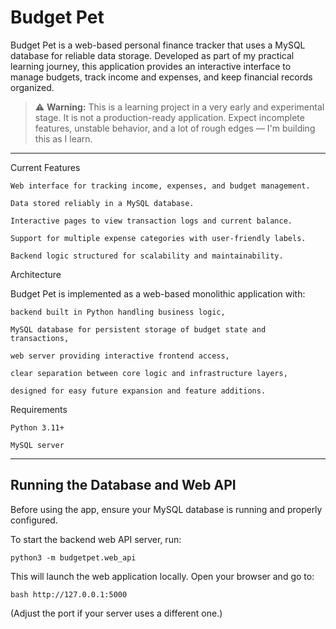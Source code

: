 # Budget Pet

Budget Pet is a web-based personal finance tracker that uses a MySQL database for reliable data storage. Developed as part of my practical learning journey, this application provides an interactive interface to manage budgets, track income and expenses, and keep financial records organized.

> ⚠️ **Warning:** This is a learning project in a very early and experimental stage. It is not a production-ready application. Expect incomplete features, unstable behavior, and a lot of rough edges — I'm building this as I learn.


---

Current Features

    Web interface for tracking income, expenses, and budget management.

    Data stored reliably in a MySQL database.

    Interactive pages to view transaction logs and current balance.

    Support for multiple expense categories with user-friendly labels.

    Backend logic structured for scalability and maintainability.

Architecture

Budget Pet is implemented as a web-based monolithic application with:

    backend built in Python handling business logic,

    MySQL database for persistent storage of budget state and transactions,

    web server providing interactive frontend access,

    clear separation between core logic and infrastructure layers,

    designed for easy future expansion and feature additions.

Requirements

    Python 3.11+

    MySQL server

---

## Running the Database and Web API

Before using the app, ensure your MySQL database is running and properly configured.

To start the backend web API server, run:

```
python3 -m budgetpet.web_api
```

This will launch the web application locally. Open your browser and go to:

```bash http://127.0.0.1:5000 ```

(Adjust the port if your server uses a different one.)
